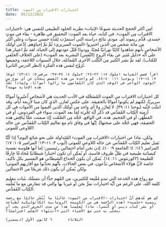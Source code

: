```yaml
---
title:  اختبارات الاقتراب مِن الموت
date:  05/12/2022
---
```


امِن أكثر الحجج الحديثة شيوعًا ‹لإثبات› نظرية الخلود الطبيعي للنفس هي: ‹اختبارات الاقتراب مِن الموت›. في كتابه، حياة بعد الموت: التحقيق في ظاهرة - بقاء في موتٍ جسدي، قَدَّم ريموند أي. مودي نتائج دراسته التي استمرّت لِمُدَّة خمس سنوات وعلى أكثر مِن مائة شخص مِن الذين اختبروا ‹الموت السريري› ثُمَّ تمَّ إحياؤهم. إدَّعى أولئك الأشخاص بأنهم شاهدوا كائِنًا نورانيًا مُحِبًا، وودودًا قَبْلَ عودتهم إلى الحياة. لقد تمَّ اعتِبار هذا على أنَّه «دليل مُثير عن بقاء الروح (النَّفس) البشرية بعد الموت» (على الخلاف الخلفي للكتاب). لقد تمَّ نشر الكثير مِن الكُتُب الأخرى المُماثلة، خلال السنوات اللاحقة، وجميعها تُرَوِّج لنفس هذه الفكرة (انظر الدرس الثاني).

`اقرأ قصص القيامة ١ملوك ١٧: ٢٢–٢٤؛ ٢ملوك ٤: ٣٤–٣٧؛ مرقس ٥: ٤١–٤٣؛ لوقا ٧: ١٤–١٧؛ ويوحنا ١١: ٤٠–٤٤. كم واحدة من هذه القصص تتحدَّث عن أي نوع مِن الوجود الواعي في الوقت الذي كان المُقامون ما زالوا أمواتًا، ولماذا تُعَدُّ هذه الإجابة مهمة؟`

كل اختبارات الاقتراب من الموت المُسَجَّلة في الأدب الحديث هي لأشخاص اُعتُبروا أمواتًا سريريًا، لكنهم لم يكونوا أمواتًا بالحقيقة، على عكس لعازر، الذي كان ميتا لأربعة أيام، وقد انتنَّت جُثَّته (يوحنا ١١: ٣٩). لا لِعازَر ولا أي واحد مِن أولئك الذين اُقيموا من الأموات في كل أزمنة الكِتَاب المُقدَّس قد ذَكَر أيَّة تَجْرِبَة لِمَا بعد الموت، سواء في الفردوس، أو في المَطْهَر، أو في الجحيم. هذه، في الواقع، حُجَّة مِن الصَّمْت [إذ صمتت عمَّا يُناقِض هذه الحقيقة، فهي حُجَّة على صحتها]. إنَّها في وفاق تام مع تعاليم الكِتَاب المُقدَّس عن حالة اللاوعي للموتى!

ولكن، ماذا عن اختبارات ‹الاقتراب مِن الموت› المُتَداولة على نحو شائع اليوم؟ إذا كُنَّا نَقبل تعليم الكِتَاب المُقدَّس عن حالة اللاوعي للموتى (أيوب ٣: ١١–١٣؛ المزامير ١٠٥: ١٧؛ المزامير ١٤٦: ٤؛ الجامعة ٩: ١٠)، إذن نحن أمام احتمالين رئيسيين: إما أنها هلوسة نفسية كيميائية طبيعية في ظلِّ ظروف قاسية، أو يُمكِن أن تكون اختبارا شيطانيًا مُخادعًا خارقًا للطبيعة (٢كورنثوس ١١: ١٤). يُمكِن أن يكون الخداع الشيطاني هو التفسير بكل تأكيد، خاصة لأنَّ هؤلاء الأشخاص يَدَّعون، في بعض الحالات، بأنَّهم تحدَّثوا مع أقاربهم الموتى! ولكن يُمكن أن يكون ذلك مَزيجًا من الاحتمالين.

مع رواج هذه الخدعة التي تبدو مُقْنِعة للكثيرين، مِن المُهم جدًّا أن نتمسَّك بثَبات بتعليم كلمة الله، على الرغم من أيَّة اختبارات نمرُّ نحن أو غيرنا بها والتي قد تتعارض مع ما يُعلِّمه الكِتَاب المُقدَّس.

`كم هو مُدهِش أنَّ اختبارات ‹الاقتراب من الموت› غالبًا ما تُنْشَر حاليًا مع رخصة رسمية «علمية» (هذه الرُّخصة هي من الكنيسة الرومانية الكاثوليكية لطباعة أو نشر كتاب ديني أو كَنَسي). ماذا يُعلِّمنا هذا عن مدى الحرص الذي يجب أن نتحلَّى به حتى مع الأشياء التي «أثبَتَها» العِلْم افتراضيًا؟`

`الثلاثاء       ٦ كانون الأول (ديسمبر)`